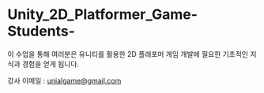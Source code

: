 # Unity_2D_Platformer_Game-Students-
이 수업을 통해 여러분은 유니티를 활용한 2D 플래포머 게임 개발에 필요한 기초적인 지식과 경험을 얻게 됩니다.


강사 이메일 : unialgame@gmail.com
